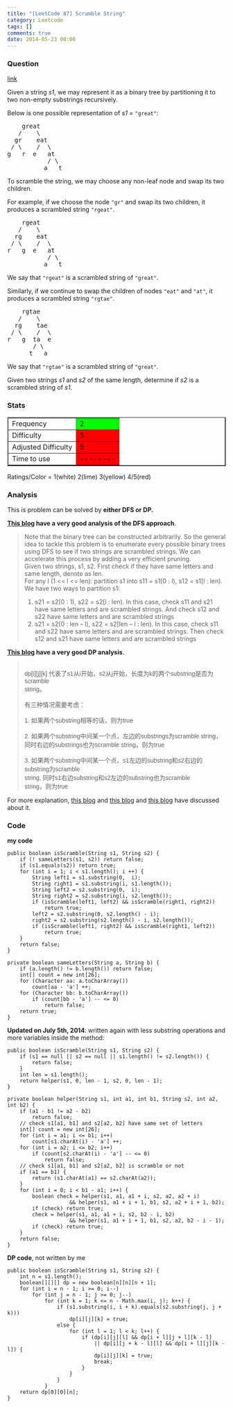 ```yaml
---
title: "[LeetCode 87] Scramble String"
category: Leetcode
tags: []
comments: true
date: 2014-05-23 00:00
---
```



### Question

[link](https://oj.leetcode.com/problems/scramble-string/)

<div class="question-content">
            <p></p><p>
Given a string <i>s1</i>, we may represent it as a binary tree by partitioning it to two non-empty substrings recursively.
</p>
<p>
Below is one possible representation of <i>s1</i> = <code>"great"</code>:
</p>
<pre>    great
   /    \
  gr    eat
 / \    /  \
g   r  e   at
           / \
          a   t
</pre>
<p>
To scramble the string, we may choose any non-leaf node and swap its two children.
</p>
<p>
For example, if we choose the node <code>"gr"</code> and swap its two children, it produces a scrambled string <code>"rgeat"</code>.
</p>
<pre>    rgeat
   /    \
  rg    eat
 / \    /  \
r   g  e   at
           / \
          a   t
</pre>
<p>
We say that <code>"rgeat"</code> is a scrambled string of <code>"great"</code>.
</p>
<p>
Similarly, if we continue to swap the children of nodes <code>"eat"</code> and <code>"at"</code>, it produces a scrambled string <code>"rgtae"</code>.
</p>
<pre>    rgtae
   /    \
  rg    tae
 / \    /  \
r   g  ta  e
       / \
      t   a
</pre>
<p>
We say that <code>"rgtae"</code> is a scrambled string of <code>"great"</code>.
</p>
<p>
Given two strings <i>s1</i> and <i>s2</i> of the same length, determine if <i>s2</i> is a scrambled string of <i>s1</i>.
</p><p></p>
          </div>

### Stats

<table border="2">
	<tr>
		<td>Frequency</td>
		<td bgcolor="lime">2</td>
	</tr>
	<tr>
		<td>Difficulty</td>
		<td bgcolor="red">5</td>
	</tr>
	<tr>
		<td>Adjusted Difficulty</td>
		<td bgcolor="red">5</td>
	</tr>
	<tr>
		<td>Time to use</td>
		<td bgcolor="red">--------</td>
	</tr>
</table>

Ratings/Color = 1(white) 2(lime) 3(yellow) 4/5(red)

### Analysis

This is problem can be solved by **either DFS or DP.**

**[This blog](http://zhaohongze.com/wordpress/2013/12/12/leetcode-scramble-string/) have a very good analysis of the DFS approach**.

<blockquote>
<p>Note that the binary tree can be constructed arbitrarily. So the general idea to tackle this problem is to enumerate every possible binary trees using DFS to see if two strings are scrambled strings. We can accelerate this process by adding a very efficient pruning.<br>
Given two strings, s1, s2. First check if they have same letters and same length, denote as len.<br>
For any l (1 &lt;= l &lt;= len): partition s1 into s11 = s1[0 : l), s12 = s1[l : len). We have two ways to partition s1:</p>
<ol>
<li>s21 = s2[0 : 1), s22 = s2[l : len). In this case, check s11 and s21 have same letters and are scrambled strings. And check s12 and s22 have same letters and are scrambled strings</li>
<li>s21 = s2[0 : len – l), s22 = s2[len – l : len). In this case, check s11 and s22 have same letters and are scrambled strings. Then check s12 and s21 have same letters and are scrambled strings </li>
</ol>
</blockquote>
    
__[This blog](http://blog.sina.com.cn/s/blog_b9285de20101gy6n.html) have a very good DP analysis__.

<blockquote>
<span style="font-family: Arial; vertical-align: baseline; white-space: pre-wrap;">
dp[i][j][k] 代表了s1从i开始，s2从j开始，长度为k的两个substring是否为scramble
string。</span><br>
<span style="font-family: Arial; vertical-align: baseline; white-space: pre-wrap;">
有三种情况需要考虑：</span><br>
<span style="font-family: Arial; vertical-align: baseline; white-space: pre-wrap;">
1. 如果两个substring相等的话，则为true</span><br>
<span style="font-family: Arial; vertical-align: baseline; white-space: pre-wrap;">
2. 如果两个substring中间某一个点，左边的substrings为scramble string，
同时右边的substrings也为scramble string，则为true</span><br>
<span style="font-family: Arial; vertical-align: baseline; white-space: pre-wrap;">
3. 如果两个substring中间某一个点，s1左边的substring和s2右边的substring为scramble
string, 同时s1右边substring和s2左边的substring也为scramble
string，则为true</span><br>
</blockquote>

For more explanation, [this blog](http://yihuad.blogspot.sg/2013/10/scramble-string-leetcode.html) and [this blog](http://www.blogjava.net/sandy/archive/2013/05/22/399605.html) and [this blog](http://blog.csdn.net/linhuanmars/article/details/24506703) have discussed about it.

### Code

**my code**

    public boolean isScramble(String s1, String s2) {
        if (! sameLetters(s1, s2)) return false;
        if (s1.equals(s2)) return true;
        for (int i = 1; i < s1.length(); i ++) {
            String left1 = s1.substring(0,  i);
            String right1 = s1.substring(i, s1.length());
            String left2 = s2.substring(0,  i);
            String right2 = s2.substring(i, s2.length());
            if (isScramble(left1, left2) && isScramble(right1, right2))
                return true;
            left2 = s2.substring(0, s2.length() - i);
            right2 = s2.substring(s2.length() - i, s2.length());
            if (isScramble(left1, right2) && isScramble(right1, left2))
                return true;
        }
        return false;
    }

    private boolean sameLetters(String a, String b) {
        if (a.length() != b.length()) return false;
        int[] count = new int[26];
        for (Character aa: a.toCharArray())
            count[aa - 'a'] ++;
        for (Character bb: b.toCharArray())
            if (count[bb - 'a'] -- <= 0)
                return false;
        return true;
    }

**Updated on July 5th, 2014**: written again with less substring operations and more variables inside the method:

    public boolean isScramble(String s1, String s2) {
        if (s1 == null || s2 == null || s1.length() != s2.length()) {
            return false;
        }
        int len = s1.length();
        return helper(s1, 0, len - 1, s2, 0, len - 1);
    }

    private boolean helper(String s1, int a1, int b1, String s2, int a2, int b2) {
        if (a1 - b1 != a2 - b2)
            return false;
        // check s1[a1, b1] and s2[a2, b2] have same set of letters
        int[] count = new int[26];
        for (int i = a1; i <= b1; i++)
            count[s1.charAt(i) - 'a'] ++;
        for (int i = a2; i <= b2; i++)
            if (count[s2.charAt(i) - 'a'] -- <= 0)
                return false;
        // check s1[a1, b1] and s2[a2, b2] is scramble or not
        if (a1 == b1) {
            return (s1.charAt(a1) == s2.charAt(a2));
        }
        for (int i = 0; i < b1 - a1; i++) {
            boolean check = helper(s1, a1, a1 + i, s2, a2, a2 + i)
                        && helper(s1, a1 + i + 1, b1, s2, a2 + i + 1, b2);
            if (check) return true;
            check = helper(s1, a1, a1 + i, s2, b2 - i, b2)
                        && helper(s1, a1 + i + 1, b1, s2, a2, b2 - i - 1);
            if (check) return true;
        }
        return false;
    }

**DP code**, not written by me

    public boolean isScramble(String s1, String s2) {
        int n = s1.length();
        boolean[][][] dp = new boolean[n][n][n + 1];
        for (int i = n - 1; i >= 0; i--)
            for (int j = n - 1; j >= 0; j--)
                for (int k = 1; k <= n - Math.max(i, j); k++) {
                    if (s1.substring(i, i + k).equals(s2.substring(j, j + k)))
                        dp[i][j][k] = true;
                    else {
                        for (int l = 1; l < k; l++) {
                            if (dp[i][j][l] && dp[i + l][j + l][k - l]
                                || dp[i][j + k - l][l] && dp[i + l][j][k - l]) {
                                dp[i][j][k] = true;
                                break;
                            }
                        }
                    }
                }
        return dp[0][0][n];
    }
